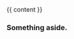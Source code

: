 <!DOCTYPE html>
<html>
<head>
	<title>{{ page.title}}</title>
  <link rel="stylesheet" href="{{ site.baseurl }}/css/style.css">
</head>

<body>
  <header>
  </header>
  <div role="main" class="box">
		{{ content }}
  </div>
	<aside class="box">
		<h3>Something aside.</h3>
		<br><br><br><br>
	</aside>
  <footer>
  </footer>
</body>
</html>
